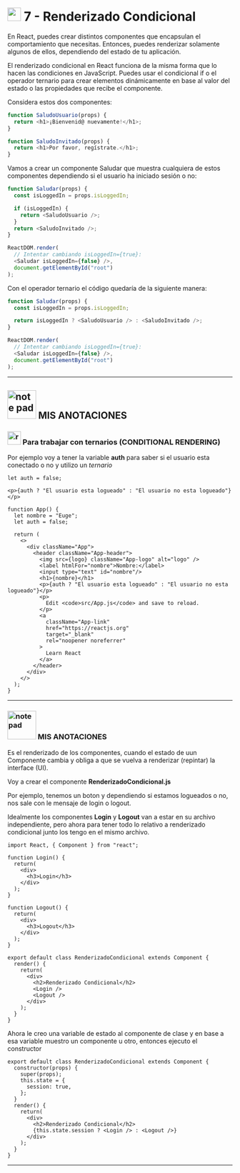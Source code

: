 # <img width="30" height="30" src="https://img.icons8.com/office/30/react.png" alt="react"/> 7 - Renderizado Condicional

En React, puedes crear distintos componentes que encapsulan el comportamiento que necesitas. Entonces, puedes renderizar solamente algunos de ellos, dependiendo del estado de tu aplicación.

El renderizado condicional en React funciona de la misma forma que lo hacen las condiciones en JavaScript. Puedes usar el condicional if o el operador ternario para crear elementos dinámicamente en base al valor del estado o las propiedades que recibe el componente.

Considera estos dos componentes:

```JavaScript
function SaludoUsuario(props) {
  return <h1>¡Bienvenid@ nuevamente!</h1>;
}
```

```JavaScript
function SaludoInvitado(props) {
  return <h1>Por favor, regístrate.</h1>;
}
```

Vamos a crear un componente Saludar que muestra cualquiera de estos componentes dependiendo si el usuario ha iniciado sesión o no:

```JavaScript
function Saludar(props) {
  const isLoggedIn = props.isLoggedIn;

  if (isLoggedIn) {
    return <SaludoUsuario />;
  }
  return <SaludoInvitado />;
}

ReactDOM.render(
  // Intentar cambiando isLoggedIn={true}:
  <Saludar isLoggedIn={false} />,
  document.getElementById("root")
);
```

Con el operador ternario el código quedaría de la siguiente manera:

```JavaScript
function Saludar(props) {
  const isLoggedIn = props.isLoggedIn;

  return isLoggedIn ? <SaludoUsuario /> : <SaludoInvitado />;
}

ReactDOM.render(
  // Intentar cambiando isLoggedIn={true}:
  <Saludar isLoggedIn={false} />,
  document.getElementById("root")
);
```

---

## <img width="64" height="64" src="https://img.icons8.com/external-flatart-icons-flat-flatarticons/64/external-note-pad-user-interface-flatart-icons-flat-flatarticons.png" alt="note pad"/> MIS ANOTACIONES

### <img width="30" height="30" src="https://img.icons8.com/office/30/react.png" alt="react"/> Para trabajar con ternarios (CONDITIONAL RENDERING)

Por ejemplo voy a tener la variable **auth** para saber si el usuario esta conectado o no y utilizo un _ternario_

```JSX
let auth = false;

<p>{auth ? "El usuario esta logueado" : "El usuario no esta logueado"}</p>
```

```JSX
function App() {
  let nombre = "Euge";
  let auth = false;
  
  return (
    <>
      <div className="App">
        <header className="App-header">
          <img src={logo} className="App-logo" alt="logo" />
          <label htmlFor="nombre">Nombre:</label>
          <input type="text" id="nombre"/>
          <h1>{nombre}</h1>
          <p>{auth ? "El usuario esta logueado" : "El usuario no esta logueado"}</p>
          <p>
            Edit <code>src/App.js</code> and save to reload.
          </p>
          <a
            className="App-link"
            href="https://reactjs.org"
            target="_blank"
            rel="noopener noreferrer"
          >
            Learn React
          </a>
        </header>
      </div>
    </>
  );
}
```

---

### <img width="64" height="64" src="https://img.icons8.com/external-flatart-icons-flat-flatarticons/64/external-note-pad-user-interface-flatart-icons-flat-flatarticons.png" alt="note pad"/>  MIS ANOTACIONES

Es el renderizado de los componentes, cuando el estado de uun Componente cambia y obliga a que se vuelva a renderizar (repintar) la interface (UI).

Voy a crear el componente **RenderizadoCondicional.js**

Por ejemplo, tenemos un boton y dependiendo si estamos logueados o no, nos sale con le mensaje de login o logout.

Idealmente los componentes **Login** y **Logout** van a estar en su archivo independiente, pero ahora para tener todo lo relativo a renderizado condicional junto los tengo en el mismo archivo.

```JSX
import React, { Component } from "react";

function Login() {
  return(
    <div>
      <h3>Login</h3>
    </div>
  );
}

function Logout() {
  return(
    <div>
      <h3>Logout</h3>
    </div>
  );
}

export default class RenderizadoCondicional extends Component {
  render() {
    return(
      <div>
        <h2>Renderizado Condicional</h2>
        <Login />
        <Logout />
      </div>
    );
  }
}
```

Ahora le creo una variable de estado al componente de clase y en base a esa variable muestro un componente u otro, entonces ejecuto el constructor

```JSX
export default class RenderizadoCondicional extends Component {
  constructor(props) {
    super(props);
    this.state = {
      session: true,
    };
  }
  render() {
    return(
      <div>
        <h2>Renderizado Condicional</h2>
        {this.state.session ? <Login /> : <Logout />}
      </div>
    );
  }
}
```

---